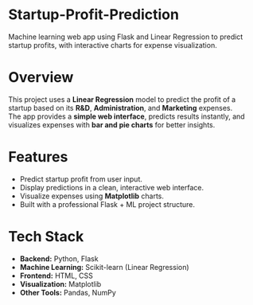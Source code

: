 # Startup-Profit-Prediction
Machine learning web app using Flask and Linear Regression to predict startup profits, with interactive charts for expense visualization.
# Overview
This project uses a **Linear Regression** model to predict the profit of a startup based on its **R&D**, **Administration**, and **Marketing** expenses.  
The app provides a **simple web interface**, predicts results instantly, and visualizes expenses with **bar and pie charts** for better insights.
# Features
- Predict startup profit from user input.
- Display predictions in a clean, interactive web interface.
- Visualize expenses using **Matplotlib** charts.
- Built with a professional Flask + ML project structure.
# Tech Stack
- **Backend:** Python, Flask  
- **Machine Learning:** Scikit-learn (Linear Regression)  
- **Frontend:** HTML, CSS  
- **Visualization:** Matplotlib  
- **Other Tools:** Pandas, NumPy
